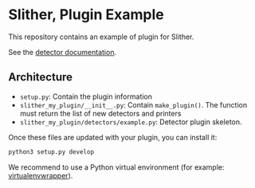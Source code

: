 # Slither, Plugin Example

This repository contains an example of plugin for Slither.

See the [detector documentation](https://github.com/trailofbits/slither/wiki/Adding-a-new-detector).

## Architecture

- `setup.py`: Contain the plugin information
- `slither_my_plugin/__init__.py`: Contain `make_plugin()`. The function must return the list of new detectors and printers
- `slither_my_plugin/detectors/example.py`: Detector plugin skeleton.

Once these files are updated with your plugin, you can install it:
```bash
python3 setup.py develop
```

We recommend to use a Python virtual environment (for example: [virtualenvwrapper](https://virtualenvwrapper.readthedocs.io/en/latest/)).
